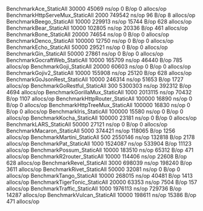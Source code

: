 BenchmarkAce_StaticAll                     30000             45069 ns/op               0 B/op          0 allocs/op
BenchmarkHttpServeMux_StaticAll             2000            749542 ns/op              96 B/op          8 allocs/op
BenchmarkBeego_StaticAll                   10000            229913 ns/op           15744 B/op        628 allocs/op
BenchmarkBear_StaticAll                    10000            102805 ns/op           20336 B/op        461 allocs/op
BenchmarkBone_StaticAll                    20000             74654 ns/op               0 B/op          0 allocs/op
BenchmarkDenco_StaticAll                  100000             12750 ns/op               0 B/op          0 allocs/op
BenchmarkEcho_StaticAll                    50000             29521 ns/op               0 B/op          0 allocs/op
BenchmarkGin_StaticAll                     50000             27861 ns/op               0 B/op          0 allocs/op
BenchmarkGocraftWeb_StaticAll              10000            165709 ns/op           46440 B/op        785 allocs/op
BenchmarkGoji_StaticAll                    20000             60603 ns/op               0 B/op          0 allocs/op
BenchmarkGojiv2_StaticAll                  10000            155908 ns/op           25120 B/op        628 allocs/op
BenchmarkGoJsonRest_StaticAll              10000            246314 ns/op           51653 B/op       1727 allocs/op
BenchmarkGoRestful_StaticAll                 300           5300303 ns/op          392312 B/op       4694 allocs/op
BenchmarkGorillaMux_StaticAll               1000           2013115 ns/op           70432 B/op       1107 allocs/op
BenchmarkHttpRouter_StaticAll             100000             16890 ns/op               0 B/op          0 allocs/op
BenchmarkHttpTreeMux_StaticAll            100000             16830 ns/op               0 B/op          0 allocs/op
BenchmarkIris_StaticAll                   100000             15580 ns/op               0 B/op          0 allocs/op
BenchmarkKocha_StaticAll                  100000             23181 ns/op               0 B/op          0 allocs/op
BenchmarkLARS_StaticAll                    50000             27121 ns/op               0 B/op          0 allocs/op
BenchmarkMacaron_StaticAll                  5000            374421 ns/op          118065 B/op       1256 allocs/op
BenchmarkMartini_StaticAll                   500           2550146 ns/op          132818 B/op       2178 allocs/op
BenchmarkPat_StaticAll                      1000           1524087 ns/op          533904 B/op      11123 allocs/op
BenchmarkPossum_StaticAll                  10000            183510 ns/op           65312 B/op        471 allocs/op
BenchmarkR2router_StaticAll                10000            114406 ns/op           22608 B/op        628 allocs/op
BenchmarkRevel_StaticAll                    3000            698039 ns/op          198240 B/op       3611 allocs/op
BenchmarkRivet_StaticAll                   50000             32081 ns/op               0 B/op          0 allocs/op
BenchmarkTango_StaticAll                   10000            268015 ns/op           40481 B/op       1413 allocs/op
BenchmarkTigerTonic_StaticAll              20000             63353 ns/op            7504 B/op        157 allocs/op
BenchmarkTraffic_StaticAll                  1000           1976113 ns/op          729736 B/op      14287 allocs/op
BenchmarkVulcan_StaticAll                  10000            198611 ns/op           15386 B/op        471 allocs/op

